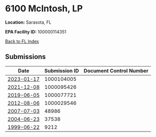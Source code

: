 # 6100 McIntosh, LP

**Location:** Sarasota, FL

**EPA Facility ID:** 100000114351

[Back to FL Index](../../index.md)

## Submissions

| Date | Submission ID | Document Control Number |
|------|--------------|-------------------------|
| [2023-01-17](submissions/1000104005.md) | 1000104005 |  |
| [2021-12-08](submissions/1000095426.md) | 1000095426 |  |
| [2019-06-05](submissions/1000077721.md) | 1000077721 |  |
| [2012-08-06](submissions/1000029546.md) | 1000029546 |  |
| [2007-07-03](submissions/48986.md) | 48986 |  |
| [2004-06-23](submissions/37538.md) | 37538 |  |
| [1999-06-22](submissions/9212.md) | 9212 |  |
